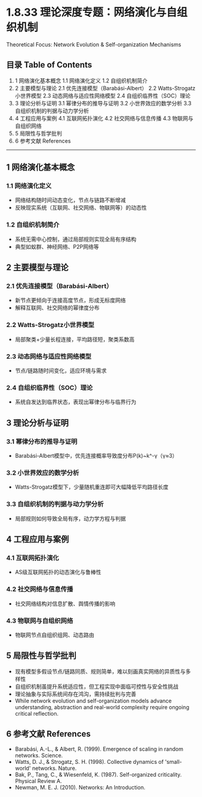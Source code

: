 # 1.8.33 理论深度专题：网络演化与自组织机制

Theoretical Focus: Network Evolution & Self-organization Mechanisms

## 目录 Table of Contents

1. 1 网络演化基本概念
    1.1 网络演化定义
    1.2 自组织机制简介
2. 2 主要模型与理论
    2.1 优先连接模型（Barabási-Albert）
    2.2 Watts-Strogatz小世界模型
    2.3 动态网络与适应性网络模型
    2.4 自组织临界性（SOC）理论
3. 3 理论分析与证明
    3.1 幂律分布的推导与证明
    3.2 小世界效应的数学分析
    3.3 自组织机制的判据与动力学分析
4. 4 工程应用与案例
    4.1 互联网拓扑演化
    4.2 社交网络与信息传播
    4.3 物联网与自组织网络
5. 5 局限性与哲学批判
6. 6 参考文献 References

---

## 1 网络演化基本概念

### 1.1 网络演化定义

- 网络结构随时间动态变化，节点与链路不断增减
- 反映现实系统（互联网、社交网络、物联网等）的动态性

### 1.2 自组织机制简介

- 系统无需中心控制，通过局部规则实现全局有序结构
- 典型如蚁群、神经网络、P2P网络等

## 2 主要模型与理论

### 2.1 优先连接模型（Barabási-Albert）

- 新节点更倾向于连接高度节点，形成无标度网络
- 解释互联网、社交网络的幂律度分布

### 2.2 Watts-Strogatz小世界模型

- 局部聚类+少量长程连接，平均路径短，聚类系数高

### 2.3 动态网络与适应性网络模型

- 节点/链路随时间变化，适应环境与需求

### 2.4 自组织临界性（SOC）理论

- 系统自发达到临界状态，表现出幂律分布与临界行为

## 3 理论分析与证明

### 3.1 幂律分布的推导与证明

- Barabási-Albert模型中，优先连接概率导致度分布P(k)~k^-γ（γ≈3）

### 3.2 小世界效应的数学分析

- Watts-Strogatz模型下，少量随机重连即可大幅降低平均路径长度

### 3.3 自组织机制的判据与动力学分析

- 局部规则如何导致全局有序，动力学方程与判据

## 4 工程应用与案例

### 4.1 互联网拓扑演化

- AS级互联网拓扑的动态演化与鲁棒性

### 4.2 社交网络与信息传播

- 社交网络结构对信息扩散、舆情传播的影响

### 4.3 物联网与自组织网络

- 物联网节点自组织组网、动态路由

## 5 局限性与哲学批判

- 现有模型多假设节点/链路同质、规则简单，难以刻画真实网络的异质性与多样性
- 自组织机制虽提升系统适应性，但工程实现中面临可控性与安全性挑战
- 理论抽象与实际系统间存在鸿沟，需持续批判与完善
- While network evolution and self-organization models advance understanding, abstraction and real-world complexity require ongoing critical reflection.

## 6 参考文献 References

- Barabási, A.-L., & Albert, R. (1999). Emergence of scaling in random networks. Science.
- Watts, D. J., & Strogatz, S. H. (1998). Collective dynamics of 'small-world' networks. Nature.
- Bak, P., Tang, C., & Wiesenfeld, K. (1987). Self-organized criticality. Physical Review A.
- Newman, M. E. J. (2010). Networks: An Introduction.
